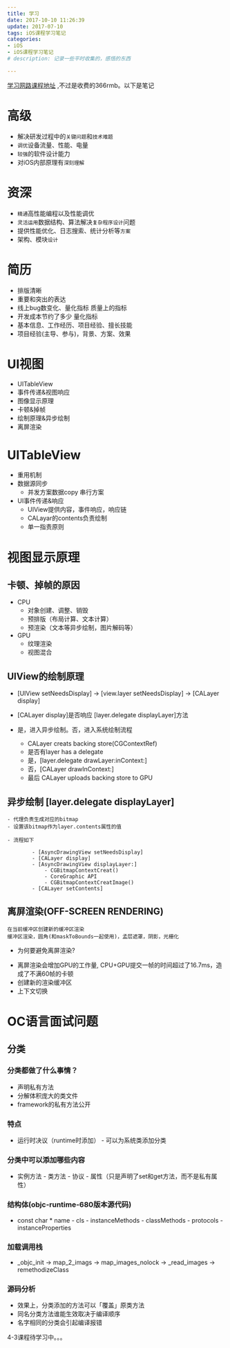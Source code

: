 ```yaml
---
title: 学习
date: 2017-10-10 11:26:39
update: 2017-07-10
tags: iOS课程学习笔记
categories: 
- iOS
- iOS课程学习笔记
# description: 记录一些平时收集的，感悟的东西

---
```


[学习网路课程地址](https://coding.imooc.com/class/202.html) ,不过是收费的366rmb。以下是笔记

# 高级
- 解决研发过程中的`关键问题`和`技术难题`
- `调优`设备流量、性能、电量
- `较强`的软件设计能力
- 对iOS内部原理有`深刻理解`
# 资深
- `精通`高性能编程以及性能调优
- `灵活运用`数据结构、算法解决`复杂程序设计`问题
- 提供性能优化、日志搜索、统计分析等`方案`
- 架构、模块`设计`

# 简历
- 排版清晰
- 重要和突出的表达
- 线上bug数变化、量化指标 质量上的指标
- 开发成本节约了多少 量化指标
- 基本信息、工作经历、项目经验、擅长技能
- 项目经验(主导、参与)，背景、方案、效果

# UI视图
- UITableView
- 事件传递&视图响应
- 图像显示原理
- 卡顿&掉帧
- 绘制原理&异步绘制
- 离屏渲染

# UITableView
- 重用机制
- 数据源同步
    - 并发方案数据copy 串行方案
- UI事件传递&响应
    - UIView提供内容，事件响应，响应链
    - CALayar的contents负责绘制
    - 单一指责原则
# 视图显示原理
## 卡顿、掉帧的原因
- CPU
    - 对象创建、调整、销毁
    - 预排版（布局计算、文本计算）
    - 预渲染（文本等异步绘制，图片解码等）
- GPU
    - 纹理渲染
    - 视图混合
## UIView的绘制原理
- [UIView setNeedsDisplay] -> [view.layer setNeedsDisplay] -> [CALayer display]
- [CALayer display]是否响应 [layer.delegate displayLayer]方法
- 是，进入异步绘制。否，进入系统绘制流程

    - CALayer creats backing store(CGContextRef)
    - 是否有layer has a delegate
    - 是，[layer.delegate drawLayer:inContext:]
    - 否，[CALayer drawInContext:]
    - 最后 CALayer uploads backing store to GPU

## 异步绘制 [layer.delegate displayLayer]
    - 代理负责生成对应的bitmap
    - 设置该bitmap作为layer.contents属性的值

    - 流程如下
```
        - [AsyncDrawingView setNeedsDisplay]
        - [CALayer display]
        - [AsyncDrawingView displayLayer:]
            - CGBitmapContextCreat()
            - CoreGraphic API
            - CGBitmapContextCreatImage()
        - [CALayer setContents]
```

## 离屏渲染(OFF-SCREEN RENDERING)
    在当前缓冲区创建新的缓冲区渲染
    缓冲区渲染，圆角(和maskToBounds一起使用)，孟层遮罩，阴影，光栅化

* 为何要避免离屏渲染?
- 离屏渲染会增加GPU的工作量, CPU+GPU提交一帧的时间超过了16.7ms，造成了不满60帧的卡顿
- 创建新的渲染缓冲区
- 上下文切换

# OC语言面试问题
## 分类
### 分类都做了什么事情？
   - 声明私有方法
   - 分解体积庞大的类文件
   - framework的私有方法公开
### 特点
   - 运行时决议（runtime时添加）
    - 可以为系统类添加分类
### 分类中可以添加哪些内容
   - 实例方法
    - 类方法
    - 协议
    - 属性（只是声明了set和get方法，而不是私有属性）
### 结构体(objc-runtime-680版本源代码)
   - const char * name
    - cls
    - instanceMethods
    - classMethods
    - protocols
    - instanceProperties
### 加载调用栈
   - _objc_init -> map_2_imags -> map_images_nolock -> _read_images -> remethodizeClass
### 源码分析
   - 效果上，分类添加的方法可以「覆盖」原类方法
   - 同名分类方法谁能生效取决于编译顺序
   - 名字相同的分类会引起编译报错

4-3课程待学习中。。。
